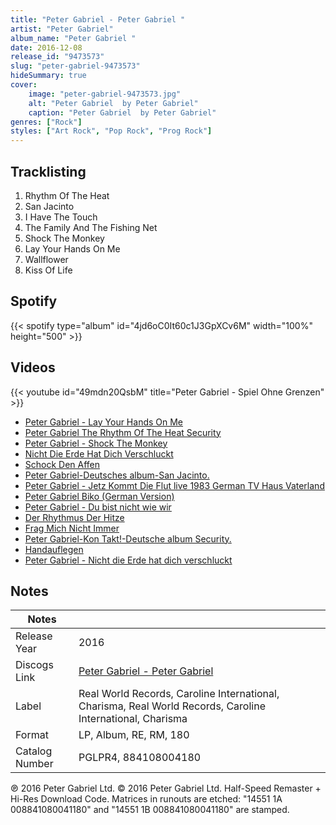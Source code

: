 ```yaml
---
title: "Peter Gabriel - Peter Gabriel "
artist: "Peter Gabriel"
album_name: "Peter Gabriel "
date: 2016-12-08
release_id: "9473573"
slug: "peter-gabriel-9473573"
hideSummary: true
cover:
    image: "peter-gabriel-9473573.jpg"
    alt: "Peter Gabriel  by Peter Gabriel"
    caption: "Peter Gabriel  by Peter Gabriel"
genres: ["Rock"]
styles: ["Art Rock", "Pop Rock", "Prog Rock"]
---
```

## Tracklisting
1. Rhythm Of The Heat
2. San Jacinto
3. I Have The Touch
4. The Family And The Fishing Net
5. Shock The Monkey
6. Lay Your Hands On Me
7. Wallflower
8. Kiss Of Life
## Spotify
{{< spotify type="album" id="4jd6oC0It60c1J3GpXCv6M" width="100%" height="500" >}}

## Videos
{{< youtube id="49mdn20QsbM" title="Peter Gabriel - Spiel Ohne Grenzen" >}}
- [Peter Gabriel - Lay Your Hands On Me](https://www.youtube.com/watch?v=i3_uSLo2VdE)
- [Peter Gabriel   The Rhythm Of The Heat    Security](https://www.youtube.com/watch?v=ALJARgzHcLg)
- [Peter Gabriel - Shock The Monkey](https://www.youtube.com/watch?v=CnVf1ZoCJSo)
- [Nicht Die Erde Hat Dich Verschluckt](https://www.youtube.com/watch?v=UgcqVg-H1SQ)
- [Schock Den Affen](https://www.youtube.com/watch?v=6HYWk0LLbMo)
- [Peter Gabriel-Deutsches album-San Jacinto.](https://www.youtube.com/watch?v=lgnxqLpwrjg)
- [Peter Gabriel - Jetz Kommt Die Flut live 1983 German TV Haus Vaterland](https://www.youtube.com/watch?v=SJgZZXXjULs)
- [Peter Gabriel Biko (German Version)](https://www.youtube.com/watch?v=L0nMCwVt6GY)
- [Peter Gabriel - Du bist nicht wie wir](https://www.youtube.com/watch?v=-GDmcOyyY5g)
- [Der Rhythmus Der Hitze](https://www.youtube.com/watch?v=9EYPoW49zw8)
- [Frag Mich Nicht Immer](https://www.youtube.com/watch?v=TqmiHvE0KQU)
- [Peter Gabriel-Kon Takt!-Deutsche album Security.](https://www.youtube.com/watch?v=Uz4zPpJO-Cw)
- [Handauflegen](https://www.youtube.com/watch?v=-DvTrVx02oU)
- [Peter Gabriel - Nicht die Erde hat dich verschluckt](https://www.youtube.com/watch?v=5ynBCrpfd4o)

## Notes
| Notes          |             |
| ---------------| ----------- |
| Release Year   | 2016 |
| Discogs Link   | [Peter Gabriel - Peter Gabriel ](https://www.discogs.com/release/9473573-Peter-Gabriel-Peter-Gabriel-) |
| Label          | Real World Records, Caroline International, Charisma, Real World Records, Caroline International, Charisma |
| Format         | LP, Album, RE, RM, 180 |
| Catalog Number | PGLPR4, 884108004180 |

℗ 2016 Peter Gabriel Ltd. © 2016 Peter Gabriel Ltd.  Half-Speed Remaster + Hi-Res Download Code.  Matrices in runouts are etched: "14551 1A 008841080041180" and "14551 1B 008841080041180" are stamped.

